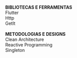 <b> BIBLIOTECAS E FERRAMENTAS </b>
<br>
Flutter
<br>
Http
<br>
GetIt
<br>
<br>
<b> METODOLOGIAS E DESIGNS </b>
<br>
Clean Architecture 
<br>
Reactive Programming
<br>
Singleton
<br>
